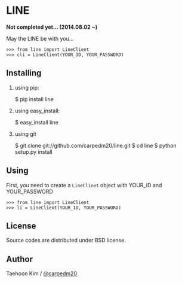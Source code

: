 LINE
====

**Not completed yet... (2014.08.02 ~)**

May the LINE be with you...

    >>> from line import LineClient
    >>> cli = LineClient(YOUR_ID, YOUR_PASSWORD)

Installing
----------

1. using pip:

    $ pip install line

1. using easy_install:

    $ easy_install line

1. using git

    $ git clone git://github.com/carpedm20/line.git
    $ cd line
    $ python setup.py install

Using
-----

First, you need to create a `LineClinet` object with YOUR_ID and YOUR_PASSWORD

    >>> from line import LineClient
    >>> li = LineClient(YOUR_ID, YOUR_PASSWORD)


License
-------

Source codes are distributed under BSD license.


Author
------

Taehoon Kim / [@carpedm20](http://carpedm20.github.io/about/)
